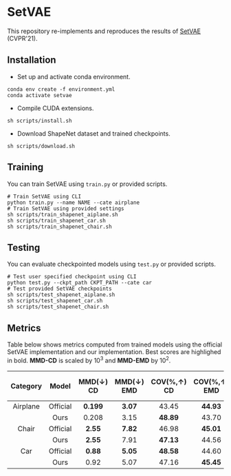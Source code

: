 # SetVAE
This repository re-implements and reproduces the results of [SetVAE](https://github.com/jw9730/setvae) (CVPR'21).

## Installation
* Set up and activate conda environment.

```shell
conda env create -f environment.yml
conda activate setvae
```

* Compile CUDA extensions.

```shell
sh scripts/install.sh
```

* Download ShapeNet dataset and trained checkpoints.

```shell
sh scripts/download.sh
```

## Training
You can train SetVAE using `train.py` or provided scripts.

```shell
# Train SetVAE using CLI
python train.py --name NAME --cate airplane
# Train SetVAE using provided settings
sh scripts/train_shapenet_aiplane.sh
sh scripts/train_shapenet_car.sh
sh scripts/train_shapenet_chair.sh
```

## Testing
You can evaluate checkpointed models using `test.py` or provided scripts.

```shell
# Test user specified checkpoint using CLI
python test.py --ckpt_path CKPT_PATH --cate car
# Test provided SetVAE checkpoints
sh scripts/test_shapenet_aiplane.sh
sh scripts/test_shapenet_car.sh
sh scripts/test_shapenet_chair.sh
```

## Metrics
Table below shows metrics computed from trained models using the official SetVAE implementation and our implementation. Best scores are highlighed in bold. **MMD-CD** is scaled by 10<sup>3</sup> and **MMD-EMD** by 10<sup>2</sup>.

| Category  | Model | MMD(↓) CD | MMD(↓) EMD | COV(%,↑) CD | COV(%,↑) EMD | 1-NNA(%,↓) CD | 1-NNA(%,↓) EMD |
| :---: | :---: | :---: | :---: | :---: | :---: | :---: | :---: |
| Airplane | Official | **0.199** | **3.07** | 43.45 | **44.93** | **75.31** | **77.65** |
|  | Ours     | 0.208 | 3.15 | **48.89** | 43.70 | 77.04 | 81.98 |
| Chair | Official | **2.55** | **7.82** | 46.98 | **45.01** | 58.76 | **61.48** |
|  | Ours     | **2.55** | 7.91 | **47.13** | 44.56 | **58.08** | 62.84 |
| Car | Official | **0.88** | **5.05** | **48.58** | 44.60 | **59.66** | **63.35** |
|  | Ours     | 0.92 | 5.07 | 47.16 | **45.45** | 60.23 | 64.77 |
